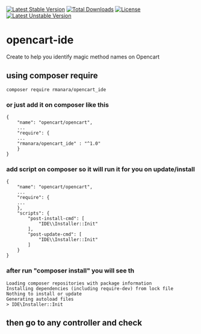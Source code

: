 [![Latest Stable Version](https://poser.pugx.org/rmanara/opencart_ide/v/stable)](https://packagist.org/packages/rmanara/opencart_ide)
[![Total Downloads](https://poser.pugx.org/rmanara/opencart_ide/downloads)](https://packagist.org/packages/rmanara/opencart_ide)
[![License](https://poser.pugx.org/rmanara/opencart_ide/license)](https://packagist.org/packages/rmanara/opencart_ide)
[![Latest Unstable Version](https://poser.pugx.org/rmanara/opencart_ide/v/unstable)](https://packagist.org/packages/rmanara/opencart_ide)
# opencart-ide

Create to help you identify magic method names on Opencart

## using composer require 
```
composer require rmanara/opencart_ide
```


### or just add it on composer like this
```
{
    "name": "opencart/opencart",
    ...
    "require": {
    ...
    "rmanara/opencart_ide" : "^1.0"
    }
}
```
### add script on composer so it will run it for you on update/install

```
{
    "name": "opencart/opencart",
    ...
    "require": {
    ...
    },
    "scripts": {
        "post-install-cmd": [
            "IDE\\Installer::Init"
        ],
        "post-update-cmd": [
            "IDE\\Installer::Init"
        ]
    }
}
```
### after run "composer install" you will see th
```
Loading composer repositories with package information
Installing dependencies (including require-dev) from lock file
Nothing to install or update
Generating autoload files
> IDE\Installer::Init
```
## then go to any controller and check


